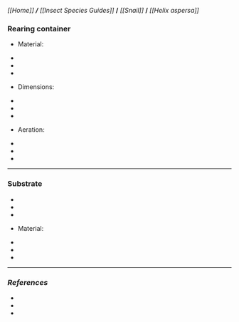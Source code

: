 _[[Home]] **/** [[Insect Species Guides]]_ **/** _[[Snail]]_ **/** _[[Helix aspersa]]_

### Rearing container


* Material:

-
-
-

* Dimensions: 

-
-
-
* Aeration:

-
-
-

***

### **Substrate**

-
-
-

* Material:

-
-
-
***

### *References*

-
-
-